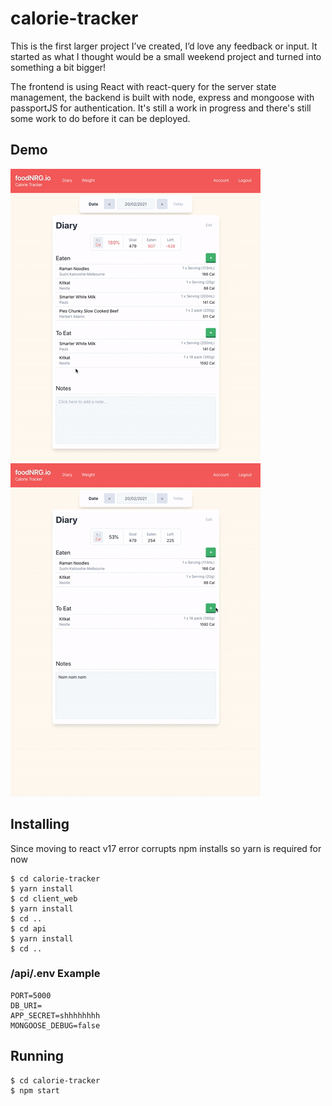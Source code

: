 # calorie-tracker
This is the first larger project I’ve created, I’d love any feedback or input. It started as what I thought would be a small weekend project and turned into something a bit bigger! 

The frontend is using React with react-query for the server state management, the backend is built with node, express and mongoose with passportJS for authentication. It's still a work in progress and there's still some work to do before it can be deployed.

## Demo
![Diary page demo](demo/diary.gif) &nbsp;&nbsp;&nbsp;&nbsp; ![Adding food demo](demo/addFood.gif)

## Installing

Since moving to react v17 error corrupts npm installs so yarn is required for now

```console
$ cd calorie-tracker
$ yarn install
$ cd client_web
$ yarn install 
$ cd ..
$ cd api
$ yarn install
$ cd ..
```
### /api/.env Example

```console
PORT=5000
DB_URI=
APP_SECRET=shhhhhhhh
MONGOOSE_DEBUG=false
```

## Running

```console
$ cd calorie-tracker
$ npm start
``` 
